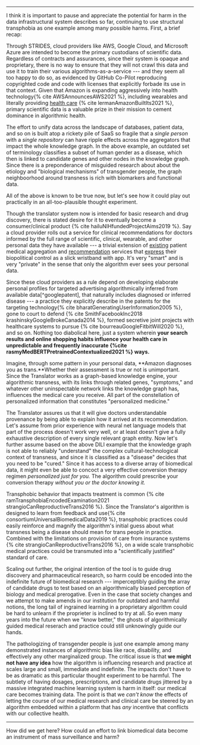 
---

I think it is important to pause and appreciate the potential for harm in the data infrastructural system describes so far, continuing to use structural transphobia as one example among many possible harms. First, a brief recap:

Through STRIDES, cloud providers like AWS, Google Cloud, and Microsoft Azure are intended to become the primary custodians of scientific data. Regardless of contracts and assurances, since their system is opaque and proprietary, there is no way to ensure that they will not crawl this data and use it to train their various algorithms-as-a-service --- and they seem all too happy to do so, as evidenced by GitHub Co-Pilot reproducing copyrighted code and code with licenses that explicitly forbade its use in that context. Given that Amazon is expanding aggressively into health technology{% cite AWSAnnouncesAWS2021 %}, including wearables and literally providing [health care](https://amazon.care/) {% cite lermanAmazonBuiltIts2021 %}, primary scientific data is a valuable prize in their mission to cement dominance in algorithmic health. 

The effort to unify data across the landscape of databases, patient data, and so on is built atop a rickety pile of SaaS so fragile that a *single person* with a *single repository* can have ripple effects across the aggregators that impact the whole knowledge graph. In the above example, an outdated set of terminology classifies a subset of human gender as a disease, which then is linked to candidate genes and other nodes in the knowledge graph. Since there is a preponderance of misguided research about about the etiology and "biological mechanisms" of transgender people, the graph neighboorhood around transness is rich with biomarkers and functional data. 

All of the above is known to be true now, but let's see how it could play out practically in an all-too-plausible thought experiment.

Though the translator system now is intended for basic research and drug discovery, there is stated desire for it to eventually become a consumer/clinical product {% cite hailuNIHfundedProjectAims2019 %}. Say a cloud provider rolls out a service for clinical recommendations for doctors informed by the full range of scientific, clinical, wearable, and other personal data they have available --- a trivial extension of [existing](https://web.archive.org/web/20211003070018/https://support.apple.com/en-us/HT208680) patient medical aggregation and [recommendation](https://web.archive.org/web/20210408221213/https://support.google.com/fit/answer/7619539?hl=en&co=GENIE.Platform%3DAndroid) services that [express](https://web.archive.org/web/20210930203834/https://press.aboutamazon.com/news-releases/news-release-details/amazon-adds-more-halo-introducing-halo-view-halo-fitness-and) their biopolitical control as a slick wristband with app. It's very "smart" and is very "private" in the sense that only the algorithm ever sees your personal data. 

Since these cloud providers as a rule depend on developing elaborate personal profiles for targeted advertising algorithmically inferred from available data[^googlepatent], that naturally includes diagnosed or inferred disease --- a practice they explicitly describe in the patents for the targeting technology{% cite bharatGeneratingUserInformation2005 %}, gone to court to defend {% cite SmithFacebookInc2018 krashinskyGoogleBrokeCanada2014 %}, formed secretive joint projects with healthcare systems to pursue {% cite bourreauGoogleFitbitWill2020 %}, and so on. Nothing too diabolical here, just a system wherein **your search results and online shopping habits influence your health care in unpredictable and frequently inaccurate {%cite rasmyMedBERTPretrainedContextualized2021 %} ways.**

Imagine, through some pattern in your personal data, **Amazon diagnoses you as trans.**Whether their assessment is true or not is unimportant. Since the Translator works as a graph-based knowledge engine, your algorithmic transness, with its links through related genes, "symptoms," and whatever other uninspectable network links the knowledge graph has, influences the medical care you receive. All part of the constellation of personalized information that constitutes "personalized medicine." 

The Translator assures us that it will give doctors understandable provenance by being able to explain how it arrived at its recommendation. Let's assume from prior experience with neural net language models that part of the process doesn't work very well, or at least doesn't give a fully exhaustive description of every single relevant graph entity. Now let's further assume based on the above DILI example that the knowledge graph is not able to reliably "understand" the complex cultural-technological context of transness, and since it is classified as a "disease" decides that you need to be "cured." Since it has access to a diverse array of biomedical data, it might even be able to concoct a very effective conversion therapy regimen *personalized just for you.* The algorithm could prescribe your conversion therapy *without you or the doctor knowing it.*

Transphobic behavior that impacts treatment is common {% cite ramTransphobiaEncodedExamination2021 strangioCanReproductiveTrans2016 %}. Since the Translator's algorithm is designed to learn from feedback and use{% cite consortiumUniversalBiomedicalData2019 %}, transphobic practices could easily reinforce and magnify the algorithm's initial guess about what transness being a disease should mean for trans people in practice. Combined with the limitations on provision of care from insurance systems {% cite strangioCanReproductiveTrans2016 %}, on a wide scale transphobic medical practices could be transmuted into a "scientifically justified" standard of care.

Scaling out further, the original intention of the tool is to guide drug discovery and pharmaceutical research, so harm could be encoded into the indefinite future of biomedical research --- imperceptibly guiding the array of candidate drugs to test based on an algorithmically biased perception of biology and medical prerogative. Even in the case that society changes and we attempt to make amends in our institution for outdated and harmful notions, the long tail of ingrained learning in a proprietary algorithm could be hard to unlearn if the proprieter is inclined to try at all. So even many years into the future when we "know better," the ghosts of algorithmically guided medical reserach and practice could still unknowingly guide our hands.

The pathologizing of transgender people is just one example among many demonstrated instances of algorithmic bias like race, disability, and effectively any other marginalized group. The critical issue is that **we might not have any idea** how the algorithm is influencing research and practice at scales large and small, immediate and indefinite. The impacts don't have to be as dramatic as this particular thought experiment to be harmful. The subtlety of having dosages, prescriptions, and candidate drugs jittered by a massive integrated machine learning system is harm in itself: our medical care becomes training data. The point is that we *can't know* the effects of letting the course of our medical research and clinical care be steered by an algorithm embedded within a platform that has *any* incentive that conflicts with our collective health.

--- 

How did we get here? How could an effort to link biomedical data become an instrument of mass surveillance and harm? 